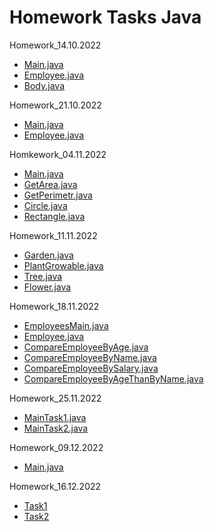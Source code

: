 # Homework Tasks Java

Homework_14.10.2022

- [Main.java](https://github.com/ShumaW/Prof_Tasks_Java/blob/master/Homework_20221014/src/Main.java)
- [Employee.java](https://github.com/ShumaW/Prof_Tasks_Java/blob/master/Homework_20221014/src/Employee.java)
- [Body.java](https://github.com/ShumaW/Prof_Tasks_Java/blob/master/Homework_20221014/src/Body.java)

Homework_21.10.2022

- [Main.java](https://github.com/ShumaW/Prof_Tasks_Java/blob/master/Homework_20221021/src/Main.java)
- [Employee.java](https://github.com/ShumaW/Prof_Tasks_Java/blob/master/Homework_20221021/src/Employee.java)

Homkework_04.11.2022

- [Main.java](https://github.com/ShumaW/Prof_Tasks_Java/blob/master/Homework_20221104_tj/src/Main.java)
- [GetArea.java](https://github.com/ShumaW/Prof_Tasks_Java/blob/master/Homework_20221104_tj/src/GetArea.java)
- [GetPerimetr.java](https://github.com/ShumaW/Prof_Tasks_Java/blob/master/Homework_20221104_tj/src/GetPerimetr.java)
- [Circle.java](https://github.com/ShumaW/Prof_Tasks_Java/blob/master/Homework_20221104_tj/src/Circle.java)
- [Rectangle.java](https://github.com/ShumaW/Prof_Tasks_Java/blob/master/Homework_20221104_tj/src/Rectangle.java)

Homework_11.11.2022

- [Garden.java](https://github.com/ShumaW/Prof_Tasks_Java/blob/master/Homework_20221111_tj/src/Garden.java)
- [PlantGrowable.java](https://github.com/ShumaW/Prof_Tasks_Java/blob/master/Homework_20221111_tj/src/PlantGrowable.java)
- [Tree.java](https://github.com/ShumaW/Prof_Tasks_Java/blob/master/Homework_20221111_tj/src/Tree.java)
- [Flower.java](https://github.com/ShumaW/Prof_Tasks_Java/blob/master/Homework_20221111_tj/src/Flower.java)

Homework_18.11.2022

- [EmployeesMain.java](https://github.com/ShumaW/Prof_Tasks_Java/blob/master/Homework_20221118_tj/src/EmployeesMain.java)
- [Employee.java](https://github.com/ShumaW/Prof_Tasks_Java/blob/master/Homework_20221118_tj/src/Employee.java)
- [CompareEmployeeByAge.java](https://github.com/ShumaW/Prof_Tasks_Java/blob/master/Homework_20221118_tj/src/CompareEmployeeByAge.java)
- [CompareEmployeeByName.java](https://github.com/ShumaW/Prof_Tasks_Java/blob/master/Homework_20221118_tj/src/CompareEmployeeByName.java)
- [CompareEmployeeBySalary.java](https://github.com/ShumaW/Prof_Tasks_Java/blob/master/Homework_20221118_tj/src/CompareEmployeeBySalaryn.java)
- [CompareEmployeeByAgeThanByName.java](https://github.com/ShumaW/Prof_Tasks_Java/blob/master/Homework_20221118_tj/src/CompareEmployeeByAgeThanByName.java)

Homework_25.11.2022

- [MainTask1.java](https://github.com/ShumaW/Prof_Tasks_Java/blob/master/Homework_20221125_tj/src/task1/MainTask1.java)
- [MainTask2.java](https://github.com/ShumaW/Prof_Tasks_Java/blob/master/Homework_20221125_tj/src/task2/MainTask2.java)

Homework_09.12.2022

- [Main.java](https://github.com/ShumaW/Prof_Tasks_Java/blob/master/Homework_20221209_tj/src/Main.java)

Homework_16.12.2022

- [Task1](https://github.com/ShumaW/Prof_Tasks_Java/blob/master/Homework_20221216_tj/src/task1/MainTask1.java)
- [Task2](https://github.com/ShumaW/Prof_Tasks_Java/blob/master/Homework_20221216_tj/src/task2/MainTask2.java)

